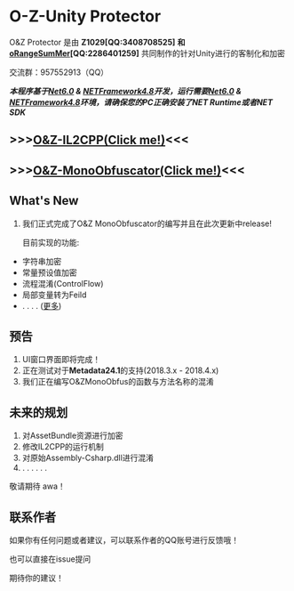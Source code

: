 # O-Z-Unity Protector
O&Z Protector 是由 **Z1029[QQ:3408708525]** **和[oRangeSumMer](https://space.bilibili.com/79045701)[QQ:2286401259]** 共同制作的针对Unity进行的客制化和加密

交流群：957552913（QQ）

***本程序基于[Net6.0](https://dotnet.microsoft.com/zh-cn/download/dotnet/6.0) & [NETFramework4.8](https://dotnet.microsoft.com/zh-cn/download/dotnet-framework/net48)开发，运行需要[Net6.0](https://dotnet.microsoft.com/zh-cn/download/dotnet/6.0) & [NETFramework4.8](https://dotnet.microsoft.com/zh-cn/download/dotnet-framework/net48)环境，请确保您的PC正确安装了NET Runtime或者NET SDK***

## >>>[O&Z-IL2CPP(Click me!)](/O%26Z_IL2CPP_Security/README.md)<<<

## >>>[O&Z-MonoObfuscator(Click me!)](/O%26Z_IL2CPP_Security/README.md)<<<

## What's New
1. 我们正式完成了O&Z MonoObfuscator的编写并且在此次更新中release!

   目前实现的功能:
- 字符串加密
- 常量预设值加密
- 流程混淆(ControlFlow)
- 局部变量转为Feild
- . . . . ([更多](/O%26Z_IL2CPP_Security/README.md))

## 预告
1. UI窗口界面即将完成！
2. 正在测试对于**Metadata24.1**的支持(2018.3.x - 2018.4.x)
3. 我们正在编写O&ZMonoObfus的函数与方法名称的混淆

## 未来的规划
1. 对AssetBundle资源进行加密
2. 修改IL2CPP的运行机制
3. 对原始Assembly-Csharp.dll进行混淆
4. . . . . . .

敬请期待 awa！

## 联系作者
如果你有任何问题或者建议，可以联系作者的QQ账号进行反馈哦！

也可以直接在issue提问

期待你的建议！
